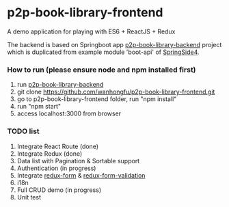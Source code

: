 # p2p-book-library-frontend

A demo application for playing with ES6 + ReactJS + Redux

The backend is based on Springboot app [p2p-book-library-backend](https://github.com/wanhongfu/p2p-book-library-backend) project which is duplicated from example module 'boot-api' of [SpringSide4](https://github.com/springside/springside4).

### How to run (please ensure node and npm installed first)

1. run [p2p-book-library-backend](https://github.com/wanhongfu/p2p-book-library-backend.git)
2. git clone https://github.com/wanhongfu/p2p-book-library-frontend.git
3. go to p2p-book-library-frontend folder, run "npm install"
4. run "npm start"
5. access localhost:3000 from browser

### TODO list

1. Integrate React Route (done)
2. Integrate Redux (done)
3. Data list with Pagination & Sortable support
4. Authentication (in progress)
5. Integrate [redux-form](https://github.com/erikras/redux-form) & [redux-form-validation](https://github.com/posabsolute/redux-form-validator)
6. i18n
7. Full CRUD demo (in progress)
8. Unit test